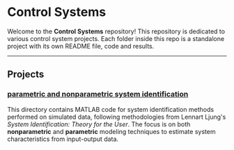 # Control Systems

Welcome to the **Control Systems** repository! This repository is dedicated to various control system projects.
Each folder inside this repo is a standalone project with its own README file, code and results.

---

## Projects

### [parametric and nonparametric system identification](./parametric%20and%20nonparametric%20system%20identification)
This directory contains MATLAB code for system identification methods performed on simulated data, following methodologies from Lennart Ljung's *System Identification: Theory for the User*. The focus is on both **nonparametric** and **parametric** modeling techniques to estimate system characteristics from input-output data.




